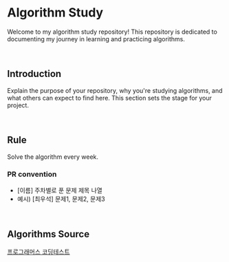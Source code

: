 # Algorithm Study

Welcome to my algorithm study repository! This repository is dedicated to documenting my journey in learning and practicing algorithms.

</br>

## Introduction

Explain the purpose of your repository, why you're studying algorithms, and what others can expect to find here. This section sets the stage for your project.

</br>


## Rule

Solve the algorithm every week.

### PR convention

- [이름] 주차별로 푼 문제 제목 나열
- 예시) [최우석] 문제1, 문제2, 문제3

  
</br>



## Algorithms Source

[프로그래머스 코딩테스트](https://school.programmers.co.kr/learn/challenges)
